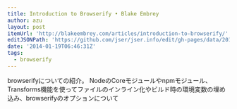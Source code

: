 ```yaml
---
title: Introduction to Browserify • Blake Embrey
author: azu
layout: post
itemUrl: 'http://blakeembrey.com/articles/introduction-to-browserify/'
editJSONPath: 'https://github.com/jser/jser.info/edit/gh-pages/data/2014/01/index.json'
date: '2014-01-19T06:46:31Z'
tags:
  - browserify
---
```

browserifyについての紹介。
NodeのCoreモジュールやnpmモジュール、Transforms機能を使ってファイルのインライン化やビルド時の環境変数の埋め込み、browserifyのオプションについて
